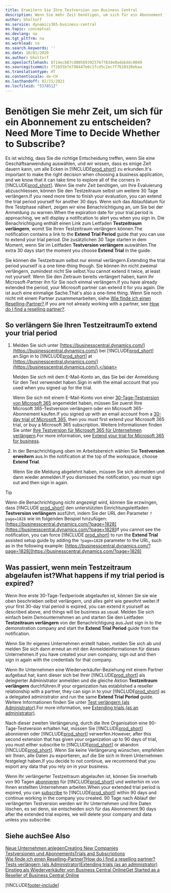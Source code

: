 ```yaml
---
title: Erweitern Sie Ihre Testversion von Business Central
description: Wenn Sie mehr Zeit benötigen, um sich für ein Abonnement für Dynamics 365 Business Central zu entscheiden, können Sie Ihre Testversion einmal verlängern. Erfahren Sie mehr über Ihre Möglichkeiten.
author: bholtorf
ms.service: dynamics365-business-central
ms.topic: conceptual
ms.devlang: na
ms.tgt_pltfrm: na
ms.workload: na
ms.search.keywords: ''
ms.date: 10/01/2020
ms.author: bholtorf
ms.openlocfilehash: 8714ecb87cd005693925767783de0adabddc0049
ms.sourcegitcommit: ff2b55b7e790447e0c1fcd5c2ec7f7610338ebaa
ms.translationtype: HT
ms.contentlocale: de-CH
ms.lasthandoff: 02/15/2021
ms.locfileid: "5378512"
---
```

# <a name="need-more-time-to-decide-whether-to-subscribe"></a><span data-ttu-id="058ec-104">Benötigen Sie mehr Zeit, um sich für ein Abonnement zu entscheiden?</span><span class="sxs-lookup"><span data-stu-id="058ec-104">Need More Time to Decide Whether to Subscribe?</span></span>

<span data-ttu-id="058ec-105">Es ist wichtig, dass Sie die richtige Entscheidung treffen, wenn Sie eine Geschäftsanwendung auswählen, und wir wissen, dass es einige Zeit dauern kann, um alle Ecken in [!INCLUDE[prod_short](includes/prod_short.md)] zu erkunden.</span><span class="sxs-lookup"><span data-stu-id="058ec-105">It's important to make the right decision when choosing a business application, and we know that it can take time to explore all of the corners in [!INCLUDE[prod_short](includes/prod_short.md)].</span></span> <span data-ttu-id="058ec-106">Wenn Sie mehr Zeit benötigen, um Ihre Evaluierung abzuschliessen, können Sie den Testzeitraum selbst um weitere 30 Tage verlängern.</span><span class="sxs-lookup"><span data-stu-id="058ec-106">If you need more time to finish your evaluation, you can extend the trial period yourself for another 30 days.</span></span> <span data-ttu-id="058ec-107">Wenn sich das Ablaufdatum für Ihre Testphase nähert, zeigen wir eine Benachrichtigung an, um Sie bei der Anmeldung zu warnen.</span><span class="sxs-lookup"><span data-stu-id="058ec-107">When the expiration date for your trial period is approaching, we will display a notification to alert you when you sign in.</span></span> <span data-ttu-id="058ec-108">Die Benachrichtigung enthält einen Link zum Leitfaden **Testzeitraum verlängern**, womit Sie Ihren Testzeitraum verlängern können.</span><span class="sxs-lookup"><span data-stu-id="058ec-108">The notification contains a link to the **Extend Trial Period** guide that you can use to extend your trial period.</span></span> <span data-ttu-id="058ec-109">Die zusätzlichen 30 Tage starten in dem Moment, wenn Sie im Leitfaden **Testversion verlängern** auswählen.</span><span class="sxs-lookup"><span data-stu-id="058ec-109">The extra 30 days start the moment you choose **Extend Trial** in the guide.</span></span>

<span data-ttu-id="058ec-110">Sie können die Testzeitraum selbst nur einmal verlängern.</span><span class="sxs-lookup"><span data-stu-id="058ec-110">Extending the trial period yourself is a one time-thing though.</span></span> <span data-ttu-id="058ec-111">Sie können ihn nicht zweimal verlängern, zumindest nicht Sie selbst.</span><span class="sxs-lookup"><span data-stu-id="058ec-111">You cannot extend it twice, at least not yourself.</span></span> <span data-ttu-id="058ec-112">Wenn Sie den Zeitraum bereits verlängert haben, kann Ihr Microsoft-Partner ihn für Sie noch einmal verlängern.</span><span class="sxs-lookup"><span data-stu-id="058ec-112">If you have already extended the period, your Microsoft partner can extend it for you again.</span></span> <span data-ttu-id="058ec-113">Die ist auch eine einmalige Sache.</span><span class="sxs-lookup"><span data-stu-id="058ec-113">That's also a one-time thing.</span></span> <span data-ttu-id="058ec-114">Wenn Sie noch nicht mit einem Partner zusammenarbeiten, siehe [Wie finde ich einen Reselling-Partner?](across-faq.md#findpartner).</span><span class="sxs-lookup"><span data-stu-id="058ec-114">If you are not already working with a partner, see [How do I find a reselling partner?](across-faq.md#findpartner).</span></span>  

## <a name="to-extend-your-trial-period"></a><span data-ttu-id="058ec-115">So verlängern Sie Ihren Testzeitraum</span><span class="sxs-lookup"><span data-stu-id="058ec-115">To extend your trial period</span></span>

1. <span data-ttu-id="058ec-116">Melden Sie sich unter [https://businesscentral.dynamics.com/](https://businesscentral.dynamics.com/) bei [!INCLUDE[prod_short](includes/prod_short.md)] an.</span><span class="sxs-lookup"><span data-stu-id="058ec-116">Sign in to [!INCLUDE[prod_short](includes/prod_short.md)] at [https://businesscentral.dynamics.com/](https://businesscentral.dynamics.com/).</span></span>

    <span data-ttu-id="058ec-117">Melden Sie sich mit dem E-Mail-Konto an, das Sie bei der Anmeldung für den Test verwendet haben.</span><span class="sxs-lookup"><span data-stu-id="058ec-117">Sign in with the email account that you used when you signed up for the trial.</span></span>  

    <span data-ttu-id="058ec-118">Wenn Sie sich mit einem E-Mail-Konto von einer [30-Tage-Testversion von Microsoft 365](/microsoft-365/commerce/sign-up-for-office-365-trial) angemeldet haben, müssen Sie zuerst Ihre Microsoft 365-Testversion verlängern oder ein Microsoft 365-Abonnement kaufen.</span><span class="sxs-lookup"><span data-stu-id="058ec-118">If you signed up with an email account from a [30-day trial of Microsoft 365](/microsoft-365/commerce/sign-up-for-office-365-trial), then you must first extend your Microsoft 365 trial, or buy a Microsoft 365 subscription.</span></span> <span data-ttu-id="058ec-119">Weitere Informationen finden Sie unter [Ihre Testversion für Microsoft 365 für Unternehmen verlängern](/microsoft-365/commerce/extend-your-trial).</span><span class="sxs-lookup"><span data-stu-id="058ec-119">For more information, see [Extend your trial for Microsoft 365 for business](/microsoft-365/commerce/extend-your-trial).</span></span>
2. <span data-ttu-id="058ec-120">In der Benachrichtigung oben im Arbeitsbereich wählen Sie **Testversion erweitern** aus.</span><span class="sxs-lookup"><span data-stu-id="058ec-120">In the notification at the top of the workspace, choose **Extend Trial**.</span></span>

    <span data-ttu-id="058ec-121">Wenn Sie die Meldung abgelehnt haben, müssen Sie sich abmelden und dann wieder anmelden.</span><span class="sxs-lookup"><span data-stu-id="058ec-121">If you dismissed the notification, you must sign out and then sign in again.</span></span>

> [!TIP]
> <span data-ttu-id="058ec-122">Wenn die Benachrichtigung nicht angezeigt wird, können Sie erzwingen, dass [!INCLUDE [prod_short](includes/prod_short.md)] den unterstützten Einrichtungsleitfaden **Testversion verlängern** ausführt, indem Sie der URL den Parameter ```?page=1828``` wie im folgenden Beispiel hinzufügen: [https://businesscentral.dynamics.com/?page=1828](https://businesscentral.dynamics.com/?page=1828)</span><span class="sxs-lookup"><span data-stu-id="058ec-122">If you cannot see the notification, you can force [!INCLUDE [prod_short](includes/prod_short.md)] to run the **Extend Trial** assisted setup guide by adding the ```?page=1828``` parameter to the URL, such as in the following example: [https://businesscentral.dynamics.com/?page=1828](https://businesscentral.dynamics.com/?page=1828)</span></span>

## <a name="what-happens-if-my-trial-period-is-expired"></a><span data-ttu-id="058ec-123">Was passiert, wenn mein Testzeitraum abgelaufen ist?</span><span class="sxs-lookup"><span data-stu-id="058ec-123">What happens if my trial period is expired?</span></span>

<span data-ttu-id="058ec-124">Wenn Ihre erste 30-Tage-Testperiode abgelaufen ist, können Sie sie wie oben beschrieben selbst verlängern, und alles geht wie gewohnt weiter.</span><span class="sxs-lookup"><span data-stu-id="058ec-124">If your first 30-day trial period is expired, you can extend it yourself as described above, and things will be business as usual.</span></span> <span data-ttu-id="058ec-125">Melden Sie sich einfach beim Demounternehmen an und starten Sie den Leitfaden **Testzeitraum verlängern** von der Benachrichtigung aus.</span><span class="sxs-lookup"><span data-stu-id="058ec-125">Just sign in to the demonstration company and start the **Extend Trial Period** guide from the notification.</span></span>  

<span data-ttu-id="058ec-126">Wenn Sie Ihr eigenes Unternehmen erstellt haben, melden Sie sich ab und melden Sie sich dann erneut an mit den Anmeldeinformationen für dieses Unternehmen.</span><span class="sxs-lookup"><span data-stu-id="058ec-126">If you have created your own company, sign out and then sign in again with the credentials for that company.</span></span>  

<span data-ttu-id="058ec-127">Wenn Ihr Unternehmen eine Wiederverkäufer-Beziehung mit einem Partner aufgebaut hat, kann dieser sich bei Ihrer [!INCLUDE[prod_short](includes/prod_short.md)] als delegierter Administrator anmelden und die gleiche Aktion **Testzeitraum verlängern** durchführen.</span><span class="sxs-lookup"><span data-stu-id="058ec-127">If your organization has established a reseller relationship with a partner, they can sign in to your [!INCLUDE[prod_short](includes/prod_short.md)] as a delegated administrator and run the same **Extend Trial Period** guide.</span></span> <span data-ttu-id="058ec-128">Weitere Informationen finden Sie unter [Test verlängern (als Administrator)](/dynamics365/business-central/dev-itpro/administration/tenant-administration#extending-trials).</span><span class="sxs-lookup"><span data-stu-id="058ec-128">For more information, see [Extending trials (as an administrator)](/dynamics365/business-central/dev-itpro/administration/tenant-administration#extending-trials).</span></span>  

<span data-ttu-id="058ec-129">Nach dieser zweiten Verlängerung, durch die Ihre Organisation eine 90-Tage-Testversion erhalten hat, müssen Sie [!INCLUDE[prod_short](includes/prod_short.md)] abonnieren oder [!INCLUDE[prod_short](includes/prod_short.md)] verwerfen.</span><span class="sxs-lookup"><span data-stu-id="058ec-129">However, after this second extension that has given your organization up to 90 days of trial, you must either subscribe to [!INCLUDE[prod_short](includes/prod_short.md)] or abandon [!INCLUDE[prod_short](includes/prod_short.md)].</span></span> <span data-ttu-id="058ec-130">Wenn Sie keine Verlängerung wünschen, empfehlen wir Ihnen, alle Daten zu exportieren, auf die Sie sich in Ihrem Unternehmen festgelegt haben.</span><span class="sxs-lookup"><span data-stu-id="058ec-130">If you decide to not continue, we recommend that you export any data that you rely on in your business.</span></span>

<span data-ttu-id="058ec-131">Wenn Ihr verlängerter Testzeitraum abgelaufen ist, können Sie innerhalb von 90 Tagen [abonnieren](https://go.microsoft.com/fwlink/?linkid=828659) für [!INCLUDE[prod_short](includes/prod_short.md)] und weiterhin im von Ihnen erstellten Unternehmen arbeiten.</span><span class="sxs-lookup"><span data-stu-id="058ec-131">When your extended trial period is expired, you can [subscribe](https://go.microsoft.com/fwlink/?linkid=828659) to [!INCLUDE[prod_short](includes/prod_short.md)] within 90 days and continue working in the company you created.</span></span> <span data-ttu-id="058ec-132">90 Tage nach Ablauf der verlängerten Testversion werden wir Ihr Unternehmen und Ihre Daten löschen, es sei denn, sie entscheiden sich für das Abonnement.</span><span class="sxs-lookup"><span data-stu-id="058ec-132">90 days after the extended trial expires, we will delete your company and data unless you subscribe.</span></span>  

## <a name="see-also"></a><span data-ttu-id="058ec-133">Siehe auch</span><span class="sxs-lookup"><span data-stu-id="058ec-133">See Also</span></span>

[<span data-ttu-id="058ec-134">Neue Unternehmen anlegen</span><span class="sxs-lookup"><span data-stu-id="058ec-134">Creating New Companies</span></span>](about-new-company.md)  
[<span data-ttu-id="058ec-135">Testversionen und Abonnements</span><span class="sxs-lookup"><span data-stu-id="058ec-135">Trials and Subscriptions</span></span>](across-preview.md)  
[<span data-ttu-id="058ec-136">Wie finde ich einen Reselling-Partner?</span><span class="sxs-lookup"><span data-stu-id="058ec-136">How do I find a reselling partner?</span></span>](across-faq.md#findpartner)  
[<span data-ttu-id="058ec-137">Tests verlängern (als Administrator)</span><span class="sxs-lookup"><span data-stu-id="058ec-137">Extending trials (as an administrator)</span></span>](/dynamics365/business-central/dev-itpro/administration/tenant-administration#extending-trials)  
[<span data-ttu-id="058ec-138">Einstieg als Wiederverkäufer von Business Central Online</span><span class="sxs-lookup"><span data-stu-id="058ec-138">Get Started as a Reseller of Business Central Online</span></span>](/dynamics365/business-central/dev-itpro/administration/get-started-online)  


[!INCLUDE[footer-include](includes/footer-banner.md)]
